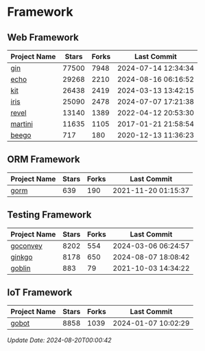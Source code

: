 # Framework

## Web Framework
| Project Name | Stars | Forks | Last Commit |
| ------------ | ----- | ----- | ----------- |
| [gin](https://github.com/gin-gonic/gin) | 77500 | 7948 | 2024-07-14 12:34:34 |
| [echo](https://github.com/labstack/echo) | 29268 | 2210 | 2024-08-16 06:16:52 |
| [kit](https://github.com/go-kit/kit) | 26438 | 2419 | 2024-03-13 13:42:15 |
| [iris](https://github.com/kataras/iris) | 25090 | 2478 | 2024-07-07 17:21:38 |
| [revel](https://github.com/revel/revel) | 13140 | 1389 | 2022-04-12 20:53:30 |
| [martini](https://github.com/go-martini/martini) | 11635 | 1105 | 2017-01-21 21:58:54 |
| [beego](https://github.com/astaxie/beego) | 717 | 180 | 2020-12-13 11:36:23 |

## ORM Framework
| Project Name | Stars | Forks | Last Commit |
| ------------ | ----- | ----- | ----------- |
| [gorm](https://github.com/jinzhu/gorm) | 639 | 190 | 2021-11-20 01:15:37 |

## Testing Framework
| Project Name | Stars | Forks | Last Commit |
| ------------ | ----- | ----- | ----------- |
| [goconvey](https://github.com/smartystreets/goconvey) | 8202 | 554 | 2024-03-06 06:24:57 |
| [ginkgo](https://github.com/onsi/ginkgo) | 8178 | 650 | 2024-08-07 18:08:42 |
| [goblin](https://github.com/franela/goblin) | 883 | 79 | 2021-10-03 14:34:22 |

## IoT Framework
| Project Name | Stars | Forks | Last Commit |
| ------------ | ----- | ----- | ----------- |
| [gobot](https://github.com/hybridgroup/gobot) | 8858 | 1039 | 2024-01-07 10:02:29 |

*Update Date: 2024-08-20T00:00:42*